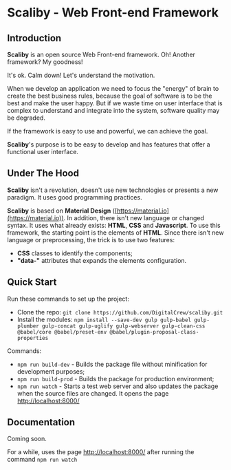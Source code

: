 # Scaliby - Web Front-end Framework 

## Introduction
**Scaliby** is an open source Web Front-end framework. Oh! Another framework? My goodness!

It's ok. Calm down! Let's understand the motivation.

When we develop an application we need to focus the "energy" of brain to create the best business rules, because the 
goal of software is to be the best and make the user happy. But if we waste time on user interface that is complex to 
understand and integrate into the system, software quality may be degraded.

If the framework is easy to use and powerful, we can achieve the goal.

**Scaliby**'s purpose is to be easy to develop and has features that offer a functional user interface.

## Under The Hood
**Scaliby** isn't a revolution, doesn't use new technologies or presents a new paradigm. It uses good programming 
practices.

**Scaliby** is based on **Material Design** ([https://material.io](https://material.io)). In addition, there isn't new 
language or changed syntax. It uses what already exists: **HTML**, **CSS** and **Javascript**. To use this framework, 
the starting point is the elements of **HTML**. Since there isn't new language or preprocessing, the trick is to use two 
features:
* **CSS** classes to identify the components;
* **"data-"** attributes that expands the elements configuration.

## Quick Start
Run these commands to set up the project:
* Clone the repo: `git clone https://github.com/DigitalCrew/scaliby.git`
* Install the modules: `npm install --save-dev gulp gulp-babel gulp-plumber gulp-concat gulp-uglify gulp-webserver gulp-clean-css @babel/core @babel/preset-env @babel/plugin-proposal-class-properties` 

Commands:
* `npm run build-dev` - Builds the package file without minification for development purposes; 
* `npm run build-prod` - Builds the package for production environment;
* `npm run watch` - Starts a test web server and also updates the package when the source files are changed. It opens 
the page [http://localhost:8000/](http://localhost:8000/)


## Documentation
Coming soon. 

For a while, uses the page [http://localhost:8000/](http://localhost:8000/) after running the command `npm run watch`